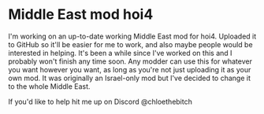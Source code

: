 # Middle East mod hoi4
 
I'm working on an up-to-date working Middle East mod for hoi4. Uploaded it to GitHub so it'll be easier for me to work, and also maybe people would be interested in helping. It's been a while since I've worked on this and I probably won't finish any time soon. Any modder can use this for whatever you want however you want, as long as you're not just uploading it as your own mod. It was originally an Israel-only mod but I've decided to change it to the whole Middle East.

If you'd like to help hit me up on Discord @chloethebitch
